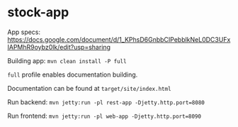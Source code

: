 # stock-app
App specs: https://docs.google.com/document/d/1_KPhsD6GnbbCIPebblkNeL0DC3UFxIAPMhR9oybz0lk/edit?usp=sharing

Building app:
 `mvn clean install -P full`

 `full` profile enables documentation building.
 
Documentation can be found at `target/site/index.html`
 
Run backend: `mvn jetty:run -pl rest-app -Djetty.http.port=8080`

Run frontend: `mvn jetty:run -pl web-app -Djetty.http.port=8090`

